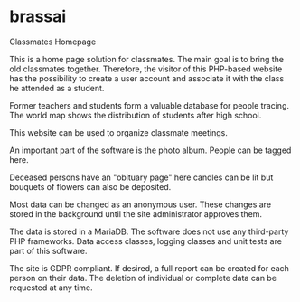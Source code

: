 # brassai
Classmates Homepage

This is a home page solution for classmates. The main goal is to bring the old classmates together.
Therefore, the visitor of this PHP-based website has the possibility to create a user account and associate it with the class he attended as a student.

Former teachers and students form a valuable database for people tracing. The world map shows the distribution of students after high school.

This website can be used to organize classmate meetings.

An important part of the software is the photo album. People can be tagged here.

Deceased persons have an "obituary page" here candles can be lit but bouquets of flowers can also be deposited.

Most data can be changed as an anonymous user. These changes are stored in the background until the site administrator approves them.

The data is stored in a MariaDB. The software does not use any third-party PHP frameworks. Data access classes, logging classes and unit tests are part of this software.

The site is GDPR compliant. If desired, a full report can be created for each person on their data. The deletion of individual or complete data can be requested at any time.
